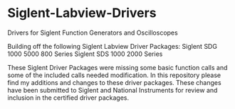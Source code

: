 # Siglent-Labview-Drivers
Drivers for Siglent Function Generators and Oscilloscopes

Building off the following Siglent Labview Driver Packages:
Siglent SDG 1000 5000 800 Series
Siglent SDS 1000 2000 Series

These Siglent Driver Packages were missing some basic function calls and some of the included calls needed modification. In this repository please find my additions and changes to these driver packages. These changes have been submitted to Siglent and National Instruments for review and inclusion in the certified driver packages.
